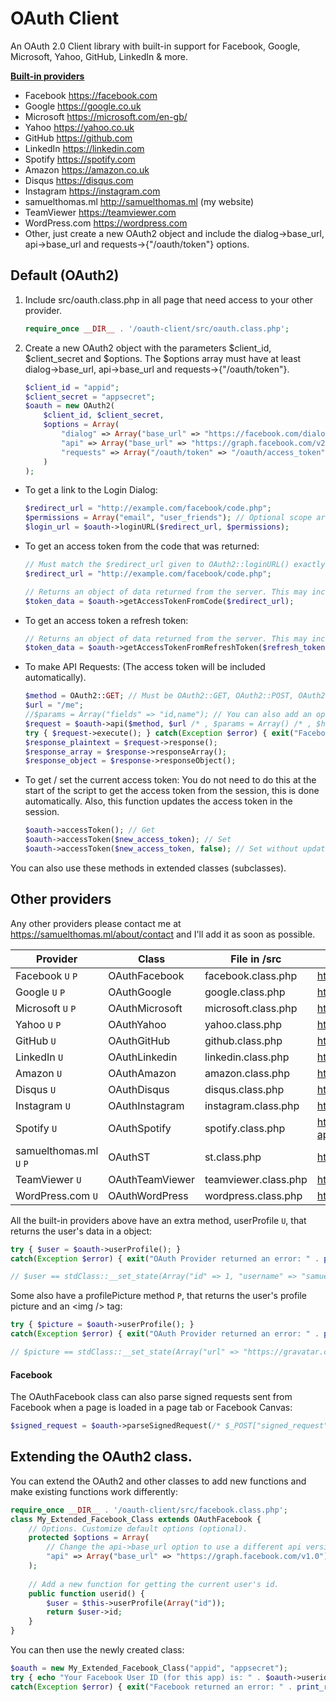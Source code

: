 OAuth Client
============

An OAuth 2.0 Client library with built-in support for Facebook, Google, Microsoft, Yahoo, GitHub, LinkedIn & more.

**[Built-in providers](#other-providers)**

- Facebook https://facebook.com
- Google https://google.co.uk
- Microsoft https://microsoft.com/en-gb/
- Yahoo https://yahoo.co.uk
- GitHub https://github.com
- LinkedIn https://linkedin.com
- Spotify https://spotify.com
- Amazon https://amazon.co.uk
- Disqus https://disqus.com
- Instagram https://instagram.com
- samuelthomas.ml http://samuelthomas.ml (my website)
- TeamViewer https://teamviewer.com
- WordPress.com https://wordpress.com
- Other, just create a new OAuth2 object and include the dialog->base_url, api->base_url and requests->{"/oauth/token"} options.

Default (OAuth2)
------------
1. Include src/oauth.class.php in all page that need access to your other provider.
    ```php
    require_once __DIR__ . '/oauth-client/src/oauth.class.php';
    
    ```
2. Create a new OAuth2 object with the parameters $client_id, $client_secret and $options.
    The $options array must have at least dialog->base_url, api->base_url and requests->{"/oauth/token"}.
    ```php
    $client_id = "appid";
    $client_secret = "appsecret";
    $oauth = new OAuth2(
        $client_id, $client_secret,
        $options = Array(
            "dialog" => Array("base_url" => "https://facebook.com/dialog/oauth"),
            "api" => Array("base_url" => "https://graph.facebook.com/v2.2"),
            "requests" => Array("/oauth/token" => "/oauth/access_token")
        )
    );
    
    ```

- To get a link to the Login Dialog:
    ```php
    $redirect_url = "http://example.com/facebook/code.php";
    $permissions = Array("email", "user_friends"); // Optional scope array.
    $login_url = $oauth->loginURL($redirect_url, $permissions);
    
    ```
- To get an access token from the code that was returned:
    ```php
    // Must match the $redirect_url given to OAuth2::loginURL() exactly. The user will not be redirected anywhere.
    $redirect_url = "http://example.com/facebook/code.php";
    
    // Returns an object of data returned from the server. This may include a refresh_token.
    $token_data = $oauth->getAccessTokenFromCode($redirect_url);
    
    ```
- To get an access token a refresh token:
    ```php
    // Returns an object of data returned from the server. This may include a new refresh_token.
    $token_data = $oauth->getAccessTokenFromRefreshToken($refresh_token);
    
    ```
- To make API Requests: (The access token will be included automatically).
    ```php
    $method = OAuth2::GET; // Must be OAuth2::GET, OAuth2::POST, OAuth2::PUT or OAuth2::DELETE.
    $url = "/me";
    //$params = Array("fields" => "id,name"); // You can also add an optional array of parameters.
    $request = $oauth->api($method, $url /* , $params = Array() /* , $headers = Array() /* , $auth = false */ );
    try { $request->execute(); } catch(Exception $error) { exit("Facebook returned an error: " . print_r($error, true)); }
    $response_plaintext = $request->response();
    $response_array = $response->responseArray();
    $response_object = $response->responseObject();
    
    ```
- To get / set the current access token:
    You do not need to do this at the start of the script to get the access token from the session, this is done automatically. Also, this function updates the access token in the session.
    ```php
    $oauth->accessToken(); // Get
    $oauth->accessToken($new_access_token); // Set
    $oauth->accessToken($new_access_token, false); // Set without updating the access token in the session.
    
    ```

You can also use these methods in extended classes (subclasses).

Other providers
------------
Any other providers please contact me at https://samuelthomas.ml/about/contact and I'll add it as soon as possible.

**Provider**        | **Class**             | **File in /src**          | **Sign-up url**
--------------------|-----------------------|---------------------------|-------------------------
Facebook `U` `P`    | OAuthFacebook         | facebook.class.php        | https://developers.facebook.com/apps/
Google `U` `P`      | OAuthGoogle           | google.class.php          | https://console.developers.google.com/
Microsoft `U` `P`   | OAuthMicrosoft        | microsoft.class.php       | https://account.live.com/developers/applications/create
Yahoo `U` `P`       | OAuthYahoo            | yahoo.class.php           | https://developer.apps.yahoo.com/dashboard/createKey.html
GitHub `U`          | OAuthGitHub           | github.class.php          | https://github.com/settings/applications/new
LinkedIn `U`        | OAuthLinkedin         | linkedin.class.php        | https://www.linkedin.com/developer/apps/new
Amazon `U`          | OAuthAmazon           | amazon.class.php          | https://developer.amazon.com/lwa/sp/overview.html
Disqus `U`          | OAuthDisqus           | disqus.class.php          | https://disqus.com/api/applications/register/
Instagram `U`       | OAuthInstagram        | instagram.class.php       | https://instagram.com/developer/clients/register/
Spotify `U`         | OAuthSpotify          | spotify.class.php         | https://developer.spotify.com/my-applications/#!/applications/create
samuelthomas.ml `U` `P` | OAuthST           | st.class.php              | https://samuelthomas.ml/developer/clients
TeamViewer `U`      | OAuthTeamViewer       | teamviewer.class.php      | https://login.teamviewer.com/nav/api
WordPress.com `U`   | OAuthWordPress        | wordpress.class.php       | https://developer.wordpress.com/apps/new/

All the built-in providers above have an extra method, userProfile `U`, that returns the user's data in a object:
```php
try { $user = $oauth->userProfile(); }
catch(Exception $error) { exit("OAuth Provider returned an error: " . print_r($error, true)); }

// $user == stdClass::__set_state(Array("id" => 1, "username" => "samuelthomas2774", "name" => "Samuel Elliott", "email" => null, "response" => $response_from_server));

```

Some also have a profilePicture method `P`, that returns the user's profile picture and an &lt;img /&gt; tag:
```php
try { $picture = $oauth->userProfile(); }
catch(Exception $error) { exit("OAuth Provider returned an error: " . print_r($error, true)); }

// $picture == stdClass::__set_state(Array("url" => "https://gravatar.com/avatar/?s=50&d=mm", "tag" => "<img src=\"https://gravatar.com/avatar/?s=50&d=mm\" style=\"width:50px;height:50px;\" />"));

```

#### Facebook
The OAuthFacebook class can also parse signed requests sent from Facebook when a page is loaded in a page tab or Facebook Canvas:
```php
$signed_request = $oauth->parseSignedRequest(/* $_POST["signed_request"] */);

```

Extending the OAuth2 class.
------------
You can extend the OAuth2 and other classes to add new functions and make existing functions work differently:

```php
require_once __DIR__ . '/oauth-client/src/facebook.class.php';
class My_Extended_Facebook_Class extends OAuthFacebook {
    // Options. Customize default options (optional).
    protected $options = Array(
        // Change the api->base_url option to use a different api version.
        "api" => Array("base_url" => "https://graph.facebook.com/v1.0")
    );
    
    // Add a new function for getting the current user's id.
    public function userid() {
        $user = $this->userProfile(Array("id"));
        return $user->id;
    }
}

```

You can then use the newly created class:

```php
$oauth = new My_Extended_Facebook_Class("appid", "appsecret");
try { echo "Your Facebook User ID (for this app) is: " . $oauth->userid(); }
catch(Exception $error) { exit("Facebook returned an error: " . print_r($error, true)); }

```
